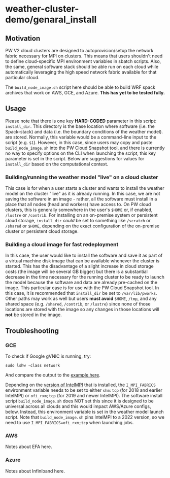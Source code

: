 # weather-cluster-demo/genaral_install

## Motivation

PW V2 cloud clusters are designed to autoprovision/setup the
network fabric necessary for MPI on clusters.  This means that
users shouldn't need to define cloud-specific MPI environment
variables in sbatch scripts.  Also, the same, general software
stack should be able run on each cloud while automatically
leveraging the high speed network fabric available for that
particular cloud.

The `build_node_image.sh` script here should be able to build
WRF spack archives that work on AWS, GCE, and Azure.  **This has
yet to be tested fully.**

## Usage

Please note that there is one key **HARD-CODED** parameter in
this script: `install_dir`. This directory is the base location
where software (i.e. the Spack-stack) and data (i.e. the
boundary conditions of the weather model). are stored. Normally,
this variable would be a command-line input to the script
(e.g. `$1`).  However, in this case, since users may copy and
paste `build_node_image.sh` into the PW Cloud Snapshot tool,
and there is currently no way to specify options on the CLI when
launching the script, this key parameter is set in the script. 
Below are suggestions for values for `install_dir` based on the
computational context.

### Building/running the weather model "live" on a cloud cluster

This case is for when a user starts a cluster and wants to install
the weather model on the cluster "live" as it is already running.
In this case, we are not saving the software in an image - rather,
all the software must install in a place that all nodes (head and
workers) have access to.  On PW cloud clusters, this is generally
somewhere in the user's `$HOME` or, if enabled, `/lustre` or
`/contrib`. For installing on an on-premise system or persistent
cloud storage, `install_dir` *could* be set to 
something like `/scratch` or `/shared` or `$HOME`, depending on
the exact configuration of the on-premise cluster or persistent
cloud storage.

### Building a cloud image for fast redeployment

In this case, the user would like to install the software and save
it as part of a virtual machine disk image that can be available
whenever the cluster is started. This has the disadvantage of a
slight increase in cloud storage costs (the image will be several
GB bigger) but there is a substantial decrease in the time necessary
for the running cluster to be ready to launch the model because the
software and data are already pre-cached on the image. This
particular case is for use with the PW Cloud Snapshot tool. In
this case, it is recommended that `install_dir` be set to
`/var/lib/pworks`. Other paths may work as well but users
**must avoid** `$HOME`, `/tmp`, and any shared space (e.g.
`/shared`, `/contrib`, or `/lustre`) since none of those
locations are stored with the image so any changes in those locations
will **not** be stored in the image.

## Troubleshooting

### GCE

To check if Google gVNIC is running, try:
```
sudo lshw -class network
```
And compare the output to the [example here](https://cloud.google.com/compute/docs/networking/using-gvnic).

Depending on the [version of IntelMPI](https://cloud.google.com/architecture/best-practices-for-using-mpi-on-compute-engine#use_intel_mpi) 
that is installed, the `I_MPI_FABRICS` environment 
variable needs to be set to either `shm:tcp` (for 2018 
and earlier IntelMPI) or  `ofi_rxm;tcp` (for 2019 and 
newer IntelMPI).  The software install script `build_node_image.sh`
does NOT set this since it is designed to be universal
across all clouds and this would impact AWS/Azure configs,
below.  Instead, this environment variable is set in the 
weather model launch script. Note that `build_node_image.sh`
pins IntelMPI to a 2022 version, so we need to use 
`I_MPI_FABRICS=ofi_rxm;tcp` when launching jobs.

### AWS

Notes about EFA here.

### Azure

Notes about Infiniband here.

